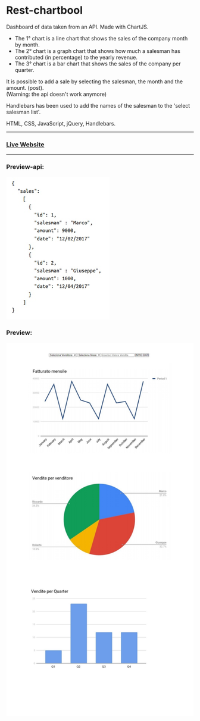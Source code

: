 # Rest-chartbool
Dashboard of data taken from an API. Made with ChartJS.  

* The 1° chart is a line chart that shows the sales of the company month by month.
* The 2° chart is a graph chart that shows how much a salesman has contributed (in percentage) to the yearly revenue.
* The 3° chart is a bar chart that shows the sales of the company per quarter.  

It is possible to add a sale by selecting the salesman, the month and the amount. (post).  
(Warning: the api doesn't work anymore)  

Handlebars has been used to add the names of the salesman to the 'select salesman list'.   

HTML, CSS, JavaScript, jQuery, Handlebars.
***
### [Live Website](https://gianluigivitale.github.io/rest-chartbool/)
***
### Preview-api:
![Preview](img/api.jpg "Preview")
### Preview:
![Preview](img/preview.jpg "Preview")
